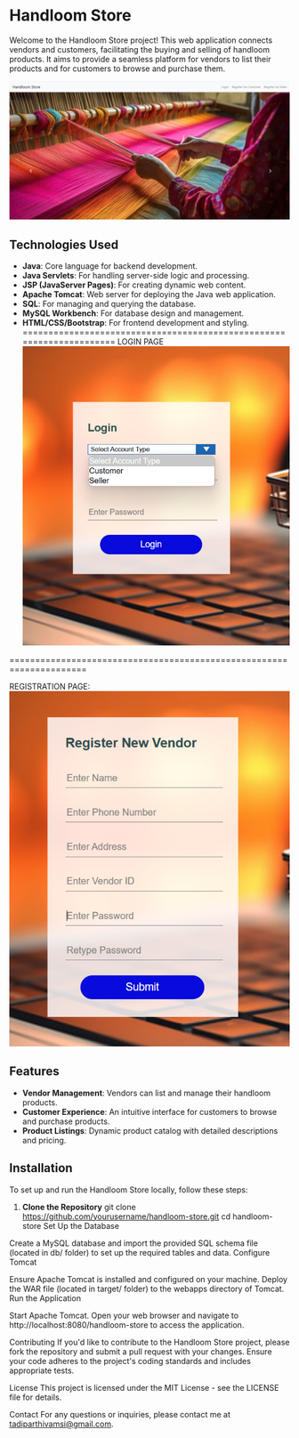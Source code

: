 # Handloom Store

Welcome to the Handloom Store project! This web application connects vendors and customers, facilitating the buying and selling of handloom products. It aims to provide a seamless platform for vendors to list their products and for customers to browse and purchase them.

![Handloom Store](https://github.com/vamsi190146/HandLoom_Store/blob/main/images/Screenshot%202024-07-30%20165506.png) 

## Technologies Used

- **Java**: Core language for backend development.
- **Java Servlets**: For handling server-side logic and processing.
- **JSP (JavaServer Pages)**: For creating dynamic web content.
- **Apache Tomcat**: Web server for deploying the Java web application.
- **SQL**: For managing and querying the database.
- **MySQL Workbench**: For database design and management.
- **HTML/CSS/Bootstrap**: For frontend development and styling.
 =====================================================================
LOGIN PAGE
![Handloom Store](https://github.com/vamsi190146/HandLoom_Store/blob/main/images/Screenshot%202024-07-30%20165525.png)

=====================================================================

REGISTRATION PAGE:
![Handloom Store](https://github.com/vamsi190146/HandLoom_Store/blob/main/images/Screenshot%202024-07-30%20165541.png)
## Features

- **Vendor Management**: Vendors can list and manage their handloom products.
- **Customer Experience**: An intuitive interface for customers to browse and purchase products.
- **Product Listings**: Dynamic product catalog with detailed descriptions and pricing.

## Installation

To set up and run the Handloom Store locally, follow these steps:

1. **Clone the Repository**
git clone https://github.com/yourusername/handloom-store.git
cd handloom-store
Set Up the Database

Create a MySQL database and import the provided SQL schema file (located in db/ folder) to set up the required tables and data.
Configure Tomcat

Ensure Apache Tomcat is installed and configured on your machine.
Deploy the WAR file (located in target/ folder) to the webapps directory of Tomcat.
Run the Application

Start Apache Tomcat.
Open your web browser and navigate to http://localhost:8080/handloom-store to access the application.


Contributing
If you'd like to contribute to the Handloom Store project, please fork the repository and submit a pull request with your changes. Ensure your code adheres to the project's coding standards and includes appropriate tests.

License
This project is licensed under the MIT License - see the LICENSE file for details.

Contact
For any questions or inquiries, please contact me at tadiparthivamsi@gmail.com.


